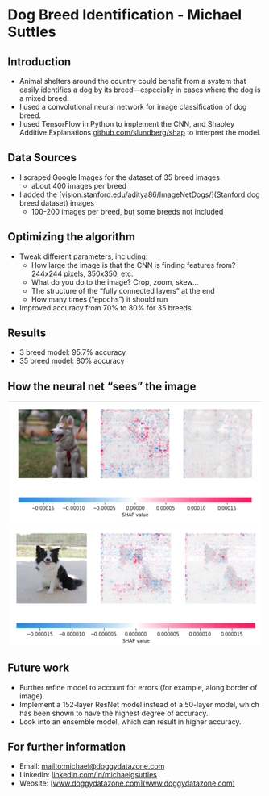 # Dog Breed Identification - Michael Suttles

## Introduction

* Animal shelters around the country could benefit from a system that easily identifies a dog by its breed—especially in cases where the dog is a mixed breed.
* I used a convolutional neural network for image classification of dog breed.
* I used TensorFlow in Python to implement the CNN, and Shapley Additive Explanations [github.com/slundberg/shap]((SHAP)) to interpret the model.

## Data Sources

* I scraped Google Images for the dataset of 35 breed images
  * about 400 images per breed
* I added the [vision.stanford.edu/aditya86/ImageNetDogs/](Stanford dog breed dataset) images
  * 100-200 images per breed, but some breeds not included

## Optimizing the algorithm

* Tweak different parameters, including:
  * How large the image is that the CNN is finding features from? 244x244 pixels, 350x350, etc.
  * What do you do to the image? Crop, zoom, skew...
  * The structure of the “fully connected layers” at the end
  * How many times (“epochs”) it should run
* Improved accuracy from 70% to 80% for 35 breeds

## Results

* 3 breed model: 95.7% accuracy
* 35 breed model: 80% accuracy

## How the neural net “sees” the image


![alt text](husky-shap.png "Husky as seen by SHAP")
![alt text](bordercollie-shap.png "Border Collie as seen by SHAP")


## Future work

* Further refine model to account for errors (for example, along border of image).
* Implement a 152-layer ResNet model instead of a 50-layer model, which has been shown to have the highest degree of accuracy.
* Look into an ensemble model, which can result in higher accuracy.

## For further information

* Email: [mailto:michael@doggydatazone.com](michael@doggydatazone.com)
* LinkedIn: [linkedin.com/in/michaelgsuttles](linkedin.com/in/michaelgsuttles)
* Website: [www.doggydatazone.com](www.doggydatazone.com)

